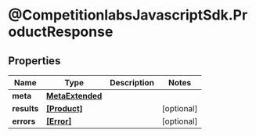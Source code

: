 # @CompetitionlabsJavascriptSdk.ProductResponse

## Properties

Name | Type | Description | Notes
------------ | ------------- | ------------- | -------------
**meta** | [**MetaExtended**](MetaExtended.md) |  | 
**results** | [**[Product]**](Product.md) |  | [optional] 
**errors** | [**[Error]**](Error.md) |  | [optional] 


